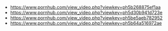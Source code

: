 - https://www.pornhub.com/view_video.php?viewkey=ph5b268875ef1aa
- https://www.pornhub.com/view_video.php?viewkey=ph5d30b941d723e
- https://www.pornhub.com/view_video.php?viewkey=ph5be5aeb782952
- https://www.pornhub.com/view_video.php?viewkey=ph5b64a516972ae
